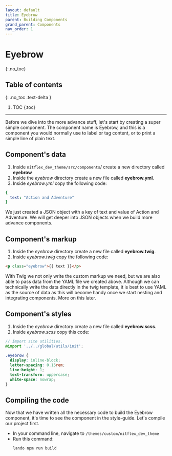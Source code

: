 ```yaml
---
layout: default
title: Eyebrow
parent: Building Components
grand_parent: Components
nav_order: 1
---
```


# Eyebrow
{:.no_toc}

## Table of contents
{: .no_toc .text-delta }

1. TOC
{:toc}

---

Before we dive into the more advance stuff, let's start by creating a super simple component. The component name is Eyebrow, and this is a component you would normally use to label or tag content, or to print a simple line of plain text.

## Component's data
1. Inside `nitflex_dev_theme/src/components`/ create a new directory called **eyebrow**
2. Inside the _eyebrow_ directory create a new file called **eyebrow.yml**.
3. Inside _eyebrow.yml_ copy the following code:

```yml
{
  text: "Action and Adventure"
}
```

We just created a JSON object with a key of text and value of Action and Adventure. We will get deeper into JSON objects when we build more advance components.

## Component's markup
1. Inside the _eyebrow_ directory create a new file called **eyebrow.twig**.
2. Inside _eyebrow.twig_ copy the following code:

```html
<p class="eyebrow">{{ text }}</p>
```

With Twig we not only write the custom markup we need, but we are also able to pass data from the YAML file we created above.  Although we can technically write the data directly in the twig template, it is best to use YAML as the source of data as this will become handy once we start nesting and integrating components.  More on this later.

## Component's styles
1. Inside the _eyebrow_ directory create a new file called **eyebrow.scss**.
2. Inside _eyebrow.scss_ copy this code:

```scss
// Import site utilities.
@import '../../global/utils/init';
​
.eyebrow {
  display: inline-block;
  letter-spacing: 0.15rem;
  line-height: 1;
  text-transform: uppercase;
  white-space: nowrap;
}
```

## Compiling the code
Now that we have written all the necessary code to build the Eyebrow component, it's time to see the component in the style-guide. Let's compile our project first.

* In your command line, navigate to `/themes/custom/nitflex_dev_theme`
* Run this command:
    ```bash
    lando npm run build
    ```
